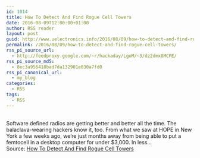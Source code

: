 ```yaml
---
id: 1014
title: How To Detect And Find Rogue Cell Towers
date: 2016-08-09T12:00:00+01:00
author: RSS reader
layout: post
guid: http://www.uelectronics.info/2016/08/09/how-to-detect-and-find-rogue-cell-towers/
permalink: /2016/08/09/how-to-detect-and-find-rogue-cell-towers/
rss_pi_source_url:
  - http://feedproxy.google.com/~r/hackaday/LgoM/~3/dz2dmx8MCFE/
rss_pi_source_md5:
  - 8ec3a956418bad7da132901e030a7fd0
rss_pi_canonical_url:
  - my_blog
categories:
  - RSS
tags:
  - RSS
---
```

&#013;  
Software defined radios are getting better and better all the time. The balaclava-wearing hackers know it, too. From what we saw at HOPE in New York a few weeks ago, we’re just months away from being able to put a femtocell in a desktop computer for under $3,000. In less…&#013;  
Source: <a href="http://feedproxy.google.com/~r/hackaday/LgoM/~3/dz2dmx8MCFE/" target="_blank">How To Detect And Find Rogue Cell Towers</a>